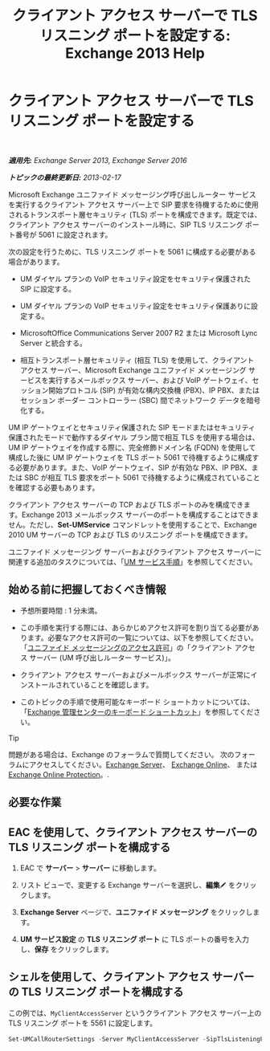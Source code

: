 ﻿---
title: 'クライアント アクセス サーバーで TLS リスニング ポートを設定する: Exchange 2013 Help'
TOCTitle: クライアント アクセス サーバーで TLS リスニング ポートを設定する
ms:assetid: f4401923-61fa-4dc5-95f8-c0d2f515b2ea
ms:mtpsurl: https://technet.microsoft.com/ja-jp/library/JJ673576(v=EXCHG.150)
ms:contentKeyID: 50555900
ms.date: 04/24/2018
mtps_version: v=EXCHG.150
ms.translationtype: HT
---

# クライアント アクセス サーバーで TLS リスニング ポートを設定する

 

_**適用先:** Exchange Server 2013, Exchange Server 2016_

_**トピックの最終更新日:** 2013-02-17_

Microsoft Exchange ユニファイド メッセージング呼び出しルーター サービスを実行するクライアント アクセス サーバー上で SIP 要求を待機するために使用されるトランスポート層セキュリティ (TLS) ポートを構成できます。既定では、クライアント アクセス サーバーのインストール時に、SIP TLS リスニング ポート番号が 5061 に設定されます。

次の設定を行うために、TLS リスニング ポートを 5061 に構成する必要がある場合があります。

  - UM ダイヤル プランの VoIP セキュリティ設定をセキュリティ保護された SIP に設定する。

  - UM ダイヤル プランの VoIP セキュリティ設定をセキュリティ保護ありに設定する。

  - MicrosoftOffice Communications Server 2007 R2 または Microsoft Lync Server と統合する。

  - 相互トランスポート層セキュリティ (相互 TLS) を使用して、クライアント アクセス サーバー、Microsoft Exchange ユニファイド メッセージング サービスを実行するメールボックス サーバー、および VoIP ゲートウェイ、セッション開始プロトコル (SIP) が有効な構内交換機 (PBX)、IP PBX、またはセッション ボーダー コントローラー (SBC) 間でネットワーク データを暗号化する。

UM IP ゲートウェイとセキュリティ保護された SIP モードまたはセキュリティ保護されたモードで動作するダイヤル プラン間で相互 TLS を使用する場合は、UM IP ゲートウェイを作成する際に、完全修飾ドメイン名 (FQDN) を使用して構成した後に UM IP ゲートウェイを TLS ポート 5061 で待機するように構成する必要があります。また、VoIP ゲートウェイ、SIP が有効な PBX、IP PBX、または SBC が相互 TLS 要求をポート 5061 で待機するように構成されていることを確認する必要もあります。

クライアント アクセス サーバーの TCP および TLS ポートのみを構成できます。Exchange 2013 メールボックス サーバーのポートを構成することはできません。ただし、**Set-UMService** コマンドレットを使用することで、Exchange 2010 UM サーバーの TCP および TLS のリスニング ポートを構成できます。

ユニファイド メッセージング サーバーおよびクライアント アクセス サーバーに関連する追加のタスクについては、「[UM サービス手順](um-services-procedures-exchange-2013-help.md)」を参照してください。

## 始める前に把握しておくべき情報

  - 予想所要時間 : 1 分未満。

  - この手順を実行する際には、あらかじめアクセス許可を割り当てる必要があります。必要なアクセス許可の一覧については、以下を参照してください。「[ユニファイド メッセージングのアクセス許可](unified-messaging-permissions-exchange-2013-help.md)」の「クライアント アクセス サーバー (UM 呼び出しルーター サービス)」。

  - クライアント アクセス サーバーおよびメールボックス サーバーが正常にインストールされていることを確認します。

  - このトピックの手順で使用可能なキーボード ショートカットについては、「[Exchange 管理センターのキーボード ショートカット](keyboard-shortcuts-in-the-exchange-admin-center-exchange-online-protection-help.md)」を参照してください。


> [!TIP]
> 問題がある場合は、Exchange のフォーラムで質問してください。 次のフォーラムにアクセスしてください。<A href="https://go.microsoft.com/fwlink/p/?linkid=60612">Exchange Server</A>、 <A href="https://go.microsoft.com/fwlink/p/?linkid=267542">Exchange Online</A>、 または <A href="https://go.microsoft.com/fwlink/p/?linkid=285351">Exchange Online Protection</A>。.



## 必要な作業

## EAC を使用して、クライアント アクセス サーバーの TLS リスニング ポートを構成する

1.  EAC で <strong>サーバー</strong> \> <strong>サーバー</strong> に移動します。

2.  リスト ビューで、変更する Exchange サーバーを選択し、<strong>編集</strong>![編集アイコン](images/Bb124582.6f53ccb2-1f13-4c02-bea0-30690e6ea71d(EXCHG.150).gif "編集アイコン") をクリックします。

3.  <strong>Exchange Server</strong> ページで、<strong>ユニファイド メッセージング</strong> をクリックします。

4.  <strong>UM サービス設定</strong> の <strong>TLS リスニング ポート</strong> に TLS ポートの番号を入力し、<strong>保存</strong> をクリックします。

## シェルを使用して、クライアント アクセス サーバーの TLS リスニング ポートを構成する

この例では、`MyClientAccessServer` というクライアント アクセス サーバー上の TLS リスニング ポートを 5561 に設定します。

```powershell
Set-UMCallRouterSettings -Server MyClientAccessServer -SipTlsListeningPort 5561
```

